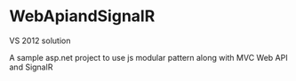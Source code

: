 WebApiandSignalR
===============================
VS 2012 solution

A sample asp.net project to use js modular pattern along with MVC Web API and SignalR
